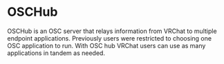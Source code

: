 # OSCHub

OSCHub is an OSC server that relays information from VRChat to multiple endpoint applications. Previously users were restricted to choosing one OSC application to run.
With OSC hub VRChat users can use as many applications in tandem as needed.
